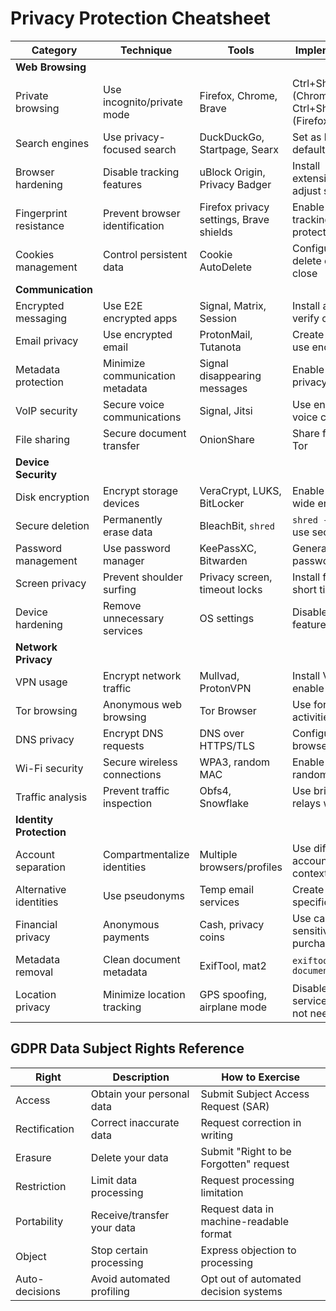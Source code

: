 # Privacy Protection Cheatsheet

| Category | Technique | Tools | Implementation |
|----------|-----------|-------|----------------|
| **Web Browsing** ||||
| Private browsing | Use incognito/private mode | Firefox, Chrome, Brave | Ctrl+Shift+N (Chrome), Ctrl+Shift+P (Firefox) |
| Search engines | Use privacy-focused search | DuckDuckGo, Startpage, Searx | Set as browser default |
| Browser hardening | Disable tracking features | uBlock Origin, Privacy Badger | Install extensions, adjust settings |
| Fingerprint resistance | Prevent browser identification | Firefox privacy settings, Brave shields | Enable "Strict" tracking protection |
| Cookies management | Control persistent data | Cookie AutoDelete | Configure to delete on tab close |
| **Communication** ||||
| Encrypted messaging | Use E2E encrypted apps | Signal, Matrix, Session | Install apps, verify contacts |
| Email privacy | Use encrypted email | ProtonMail, Tutanota | Create account, use encryption |
| Metadata protection | Minimize communication metadata | Signal disappearing messages | Enable advanced privacy features |
| VoIP security | Secure voice communications | Signal, Jitsi | Use encrypted voice calls |
| File sharing | Secure document transfer | OnionShare | Share files via Tor |
| **Device Security** ||||
| Disk encryption | Encrypt storage devices | VeraCrypt, LUKS, BitLocker | Enable system-wide encryption |
| Secure deletion | Permanently erase data | BleachBit, `shred` | `shred -vzu file`, use secure wipe |
| Password management | Use password manager | KeePassXC, Bitwarden | Generate unique passwords |
| Screen privacy | Prevent shoulder surfing | Privacy screen, timeout locks | Install filters, set short timeouts |
| Device hardening | Remove unnecessary services | OS settings | Disable unused features/services |
| **Network Privacy** ||||
| VPN usage | Encrypt network traffic | Mullvad, ProtonVPN | Install VPN, enable kill switch |
| Tor browsing | Anonymous web browsing | Tor Browser | Use for sensitive activities |
| DNS privacy | Encrypt DNS requests | DNS over HTTPS/TLS | Configure in browser/OS |
| Wi-Fi security | Secure wireless connections | WPA3, random MAC | Enable MAC randomization |
| Traffic analysis | Prevent traffic inspection | Obfs4, Snowflake | Use bridge relays with Tor |
| **Identity Protection** ||||
| Account separation | Compartmentalize identities | Multiple browsers/profiles | Use different accounts per context |
| Alternative identities | Use pseudonyms | Temp email services | Create context-specific emails |
| Financial privacy | Anonymous payments | Cash, privacy coins | Use cash for sensitive purchases |
| Metadata removal | Clean document metadata | ExifTool, mat2 | `exiftool -all= document.pdf` |
| Location privacy | Minimize location tracking | GPS spoofing, airplane mode | Disable location services when not needed |

## GDPR Data Subject Rights Reference

| Right | Description | How to Exercise |
|-------|-------------|----------------|
| Access | Obtain your personal data | Submit Subject Access Request (SAR) |
| Rectification | Correct inaccurate data | Request correction in writing |
| Erasure | Delete your data | Submit "Right to be Forgotten" request |
| Restriction | Limit data processing | Request processing limitation |
| Portability | Receive/transfer your data | Request data in machine-readable format |
| Object | Stop certain processing | Express objection to processing |
| Auto-decisions | Avoid automated profiling | Opt out of automated decision systems |
